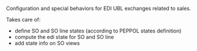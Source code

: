 Configuration and special behaviors for EDI UBL exchanges related to sales.

Takes care of:

* define SO and SO line states (according to PEPPOL states definition)
* compute the edi state for SO and SO line
* add state info on SO views
